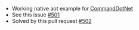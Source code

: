 - Working native aot example for [CommandDotNet](https://github.com/bilal-fazlani/commanddotnet)
- See this issue [#501](https://github.com/bilal-fazlani/commanddotnet/issues/501)
- Solved by this pull request [#502](https://github.com/bilal-fazlani/commanddotnet/pull/502)

